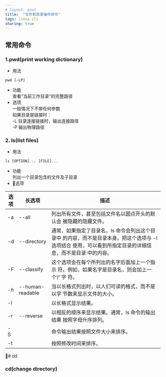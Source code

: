 ```yaml
---
# layout: post
title:  "文件和目录操作命令"
tags: linux cli
sharing: true
---
```


## 常用命令

### 1.pwd(print working dictionary)
* 用法
```shell
pwd [-LP]
```
* 功能  
查看”当前工作目录“的完整路径
* 选项  
一般情况下不带任何参数  
如果目录是链接时：  
-L 目录连接链接时，输出连接路径  
-P 输出物理路径

### 2. ls(list files)
* 用法
```shell
ls [OPTION]... [FILE]...
```
* 功能  
列出一个目录包含的文件及子目录
* 选项  

|选项|长选项|描述|
|--|--|--|
|-a|--all|列出所有文件，甚至包括文件名以圆点开头的默认会 被隐藏的隐藏文件。|
|-d|--directory|通常，如果指定了目录名，ls 命令会列出这个目录中 的内容，而不是目录本身。把这个选项与 -l 选项结合 使用，可以看到所指定目录的详细信息，而不是目录 中的内容。|
|-F|--classify|这个选项会在每个所列出的名字后面加上一个指示 符。例如，如果名字是目录名，则会加上一个’/’ 字 符。|
|-h|--human-readable|当以长格式列出时，以人们可读的格式，而不是以字 节数来显示文件的大小。|
|-l||以长格式显示结果。|
|-r|--reverse|以相反的顺序来显示结果。通常，ls 命令的输出结果 按照字母升序排列。|
|-S||命令输出结果按照文件大小来排序。|
|-t||按照修改时间来排序。|

# dd



### cd(change directory)
